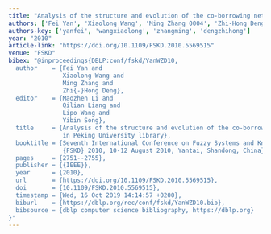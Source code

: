 ```yaml
---
title: "Analysis of the structure and evolution of the co-borrowing network in Peking University library"
authors: ['Fei Yan', 'Xiaolong Wang', 'Ming Zhang 0004', 'Zhi-Hong Deng']
authors-key: ['yanfei', 'wangxiaolong', 'zhangming', 'dengzhihong']
year: "2010"
article-link: "https://doi.org/10.1109/FSKD.2010.5569515"
venue: "FSKD"
bibex: "@inproceedings{DBLP:conf/fskd/YanWZD10,
  author    = {Fei Yan and
               Xiaolong Wang and
               Ming Zhang and
               Zhi{-}Hong Deng},
  editor    = {Maozhen Li and
               Qilian Liang and
               Lipo Wang and
               Yibin Song},
  title     = {Analysis of the structure and evolution of the co-borrowing network
               in Peking University library},
  booktitle = {Seventh International Conference on Fuzzy Systems and Knowledge Discovery,
               {FSKD} 2010, 10-12 August 2010, Yantai, Shandong, China},
  pages     = {2751--2755},
  publisher = {{IEEE}},
  year      = {2010},
  url       = {https://doi.org/10.1109/FSKD.2010.5569515},
  doi       = {10.1109/FSKD.2010.5569515},
  timestamp = {Wed, 16 Oct 2019 14:14:57 +0200},
  biburl    = {https://dblp.org/rec/conf/fskd/YanWZD10.bib},
  bibsource = {dblp computer science bibliography, https://dblp.org}
}"
---
```

